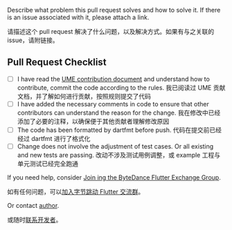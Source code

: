 
Describe what problem this pull request solves and how to solve it. If there is an issue associated with it, please attach a link.

请描述这个 pull request 解决了什么问题，以及解决方式。如果有与之关联的 issue，请附链接。

## Pull Request Checklist

- [ ] I have read the [UME contribution document](../CONTRIBUTING.md) and understand how to contribute, commit the code according to the rules. 我已阅读过 UME 贡献文档，并了解如何进行贡献，按照规则提交了代码
- [ ] I have added the necessary comments in code to ensure that other contributors can understand the reason for the change. 我在修改中已经添加了必要的注释，以确保便于其他贡献者理解修改原因
- [ ] The code has been formatted by dartfmt before push. 代码在提交前已经经过 dartfmt 进行了格式化
- [ ] Change does not involve the adjustment of test cases. Or all existing and new tests are passing. 改动不涉及测试用例调整，或 example 工程与单元测试已经完全跑通

If you need help, consider [Join ing the ByteDance Flutter Exchange Group](https://applink.feishu.cn/client/chat/chatter/add_by_link?link_token=67au2f75-3783-41b0-8868-0fc0178f1fd8).

如有任何问题，可以[加入字节跳动 Flutter 交流群](https://applink.feishu.cn/client/chat/chatter/add_by_link?link_token=67au2f75-3783-41b0-8868-0fc0178f1fd8)。

Or contact [author](mailto:zhaorui.dev@bytedance.com).

或随时[联系开发者](mailto:zhaorui.dev@bytedance.com)。
